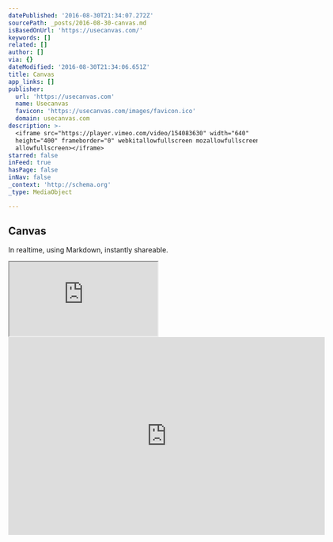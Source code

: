 ```yaml
---
datePublished: '2016-08-30T21:34:07.272Z'
sourcePath: _posts/2016-08-30-canvas.md
isBasedOnUrl: 'https://usecanvas.com/'
keywords: []
related: []
author: []
via: {}
dateModified: '2016-08-30T21:34:06.651Z'
title: Canvas
app_links: []
publisher:
  url: 'https://usecanvas.com'
  name: Usecanvas
  favicon: 'https://usecanvas.com/images/favicon.ico'
  domain: usecanvas.com
description: >-
  <iframe src="https://player.vimeo.com/video/154083630" width="640"
  height="400" frameborder="0" webkitallowfullscreen mozallowfullscreen
  allowfullscreen></iframe>
starred: false
inFeed: true
hasPage: false
inNav: false
_context: 'http://schema.org'
_type: MediaObject

---
```

<article style=""><h1>Canvas</h1><p>In realtime, using Markdown, instantly shareable.</p></article>

<iframe src="https://the-grid.github.io/ed-userhtml/?g=eJxdjlEOgyAQRK9COIDQiKZpxLsgrGVT6JqFatrTV9s__-ZNXiYz4MwugyjsrYy1LuWm1JLcG7hZMQM1nrJaMQCpS2f0te1bLcWGoUYre7PnCHiP1Uqjd_itTcQB2MpDhOmB1aVE2_xKqXgGeIpMn3N14nFQ_2fjF3hoOOA" style=""></iframe>

<iframe src="https://player.vimeo.com/video/154083630" width="640" height="400" frameborder="0" webkitallowfullscreen mozallowfullscreen allowfullscreen\></iframe\>

https://player.vimeo.com/video/154083630